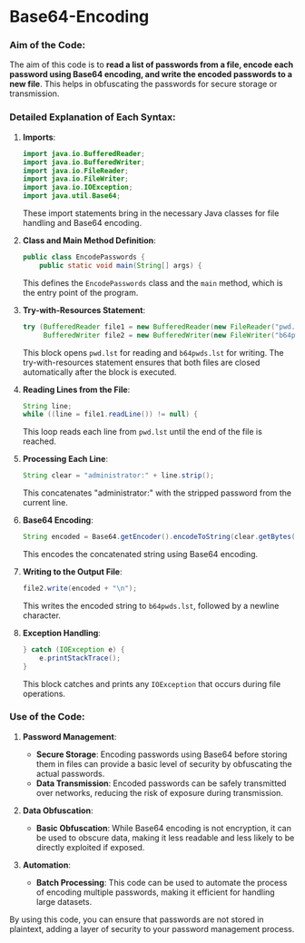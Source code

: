 # Base64-Encoding
### Aim of the Code:

The aim of this code is to **read a list of passwords from a file, encode each password using Base64 encoding, and write the encoded passwords to a new file**. This helps in obfuscating the passwords for secure storage or transmission.

### Detailed Explanation of Each Syntax:

1. **Imports**:
    ```java
    import java.io.BufferedReader;
    import java.io.BufferedWriter;
    import java.io.FileReader;
    import java.io.FileWriter;
    import java.io.IOException;
    import java.util.Base64;
    ```
    These import statements bring in the necessary Java classes for file handling and Base64 encoding.

2. **Class and Main Method Definition**:
    ```java
    public class EncodePasswords {
        public static void main(String[] args) {
    ```
    This defines the `EncodePasswords` class and the `main` method, which is the entry point of the program.

3. **Try-with-Resources Statement**:
    ```java
    try (BufferedReader file1 = new BufferedReader(new FileReader("pwd.lst"));
         BufferedWriter file2 = new BufferedWriter(new FileWriter("b64pwds.lst"))) {
    ```
    This block opens `pwd.lst` for reading and `b64pwds.lst` for writing. The try-with-resources statement ensures that both files are closed automatically after the block is executed.

4. **Reading Lines from the File**:
    ```java
    String line;
    while ((line = file1.readLine()) != null) {
    ```
    This loop reads each line from `pwd.lst` until the end of the file is reached.

5. **Processing Each Line**:
    ```java
    String clear = "administrator:" + line.strip();
    ```
    This concatenates "administrator:" with the stripped password from the current line.

6. **Base64 Encoding**:
    ```java
    String encoded = Base64.getEncoder().encodeToString(clear.getBytes());
    ```
    This encodes the concatenated string using Base64 encoding.

7. **Writing to the Output File**:
    ```java
    file2.write(encoded + "\n");
    ```
    This writes the encoded string to `b64pwds.lst`, followed by a newline character.

8. **Exception Handling**:
    ```java
    } catch (IOException e) {
        e.printStackTrace();
    }
    ```
    This block catches and prints any `IOException` that occurs during file operations.

### Use of the Code:

1. **Password Management**:
   - **Secure Storage**: Encoding passwords using Base64 before storing them in files can provide a basic level of security by obfuscating the actual passwords.
   - **Data Transmission**: Encoded passwords can be safely transmitted over networks, reducing the risk of exposure during transmission.

2. **Data Obfuscation**:
   - **Basic Obfuscation**: While Base64 encoding is not encryption, it can be used to obscure data, making it less readable and less likely to be directly exploited if exposed.

3. **Automation**:
   - **Batch Processing**: This code can be used to automate the process of encoding multiple passwords, making it efficient for handling large datasets.

By using this code, you can ensure that passwords are not stored in plaintext, adding a layer of security to your password management process.
